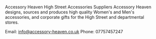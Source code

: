Accessory Heaven
High Street Accessories Suppliers
Accessory Heaven designs, sources and produces high quality Women's and Men's accessories, and corporate gifts for the High Street and departmental stores.

Email: info@accessory-heaven.co.uk
Phone: 07757457247

